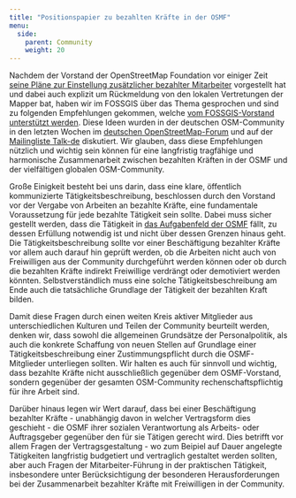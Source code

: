 ```yaml
---
title: "Positionspapier zu bezahlten Kräfte in der OSMF"
menu:
  side:
    parent: Community
    weight: 20
---
```


Nachdem der Vorstand der OpenStreetMap Foundation vor einiger Zeit [seine Pläne zur Einstellung zusätzlicher bezahlter Mitarbeiter](https://lists.openstreetmap.org/pipermail/osmf-talk/2020-May/006816.html) vorgestellt hat und dabei auch explizit um Rückmeldung von den lokalen Vertretungen der Mapper bat, haben wir im FOSSGIS über das Thema gesprochen und sind zu folgenden Empfehlungen gekommen, welche [vom FOSSGIS-Vorstand unterstützt werden](https://www.fossgis.de/verein/vorstand/2020-06-02-protokoll-vorstandssitzung/). Diese  Ideen wurden in der deutschen OSM-Community in den letzten Wochen im [deutschen OpenStreetMap-Forum](https://forum.openstreetmap.org/viewtopic.php?id=69517) und auf der [Mailingliste Talk-de](https://lists.openstreetmap.org/pipermail/talk-de/2020-May/116814.html) diskutiert. Wir glauben, dass diese Empfehlungen nützlich und wichtig sein können für eine langfristig tragfähige und harmonische Zusammenarbeit zwischen bezahlten Kräften in der OSMF und der vielfältigen globalen OSM-Community.

Große Einigkeit besteht bei uns darin, dass eine klare, öffentlich kommunizierte Tätigkeitsbeschreibung, beschlossen durch den Vorstand vor der Vergabe von Arbeiten an bezahlte Kräfte, eine fundamentale Voraussetzung für jede bezahlte Tätigkeit sein sollte.  Dabei muss sicher gestellt werden, dass die Tätigkeit in [das Aufgabenfeld der OSMF](https://wiki.osmfoundation.org/wiki/Mission_Statement) fällt, zu dessen Erfüllung notwendig ist und nicht über dessen Grenzen hinaus geht.  Die Tätigkeitsbeschreibung sollte vor einer Beschäftigung bezahlter Kräfte vor allem auch darauf hin geprüft werden, ob die Arbeiten nicht auch von Freiwilligen aus der Community durchgeführt werden können oder ob durch die bezahlten Kräfte indirekt Freiwillige verdrängt oder demotiviert werden könnten.  Selbstverständlich muss eine solche Tätigkeitsbeschreibung am Ende auch die tatsächliche Grundlage der Tätigkeit der bezahlten Kraft bilden.

Damit diese Fragen durch einen weiten Kreis aktiver Mitglieder aus unterschiedlichen Kulturen und Teilen der Community  beurteilt werden, denken wir, dass sowohl die allgemeinen Grundsätze der Personalpolitik, als auch die konkrete Schaffung von neuen Stellen auf Grundlage einer Tätigkeitsbeschreibung einer Zustimmungspflicht durch die OSMF-Mitglieder unterliegen sollten. Wir halten es auch für sinnvoll und wichtig, dass bezahlte Kräfte nicht ausschließlich gegenüber dem OSMF-Vorstand, sondern gegenüber der gesamten OSM-Community rechenschaftspflichtig für ihre Arbeit sind.

Darüber hinaus legen wir Wert darauf, dass bei einer Beschäftigung bezahlter Kräfte - unabhängig davon in welcher Vertragsform dies geschieht - die OSMF ihrer sozialen Verantwortung als Arbeits- oder Auftragsgeber gegenüber den für sie Tätigen gerecht wird.  Dies betrifft vor allem Fragen der Vertragsgestaltung - wo zum Beipiel auf Dauer angelegte Tätigkeiten langfristig budgetiert und vertraglich gestaltet werden sollten, aber auch Fragen der Mitarbeiter-Führung in der praktischen Tätigkeit, insbesondere unter Berücksichtigung der besonderen Herausforderungen bei der Zusammenarbeit bezahlter Kräfte mit Freiwilligen in der Community.